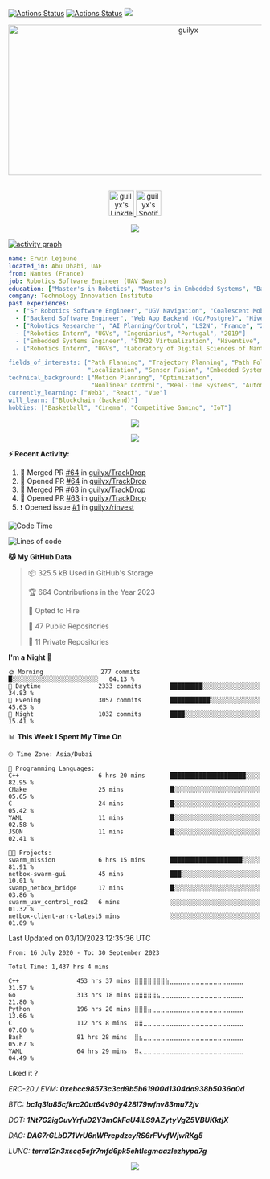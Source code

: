 [![Actions Status](https://github.com/guilyx/guilyx/workflows/wakatime-stats/badge.svg)](https://github.com/guilyx/guilyx/actions)
[![Actions Status](https://github.com/guilyx/guilyx/workflows/update-gh-activity/badge.svg)](https://github.com/guilyx/guilyx/actions)
![](https://visitor-badge.glitch.me/badge?page_id=guilyx.guilyx)

<!-- <p align="center">
<img alt="loficity" width="600px" src="https://github.com/HyunCafe/HyunCafe/raw/main/assests/loficity.gif"</img>
</p> -->

<p align="center">
  <img src="https://socialify.git.ci/guilyx/guilyx/image?font=Source%20Code%20Pro&forks=1&issues=1&language=1&name=1&owner=1&pattern=Plus&pulls=1&stargazers=1&theme=Dark" alt="guilyx" width="700" height="300" />
</p>

<p align="center">
<br/>
<a href="https://www.linkedin.com/in/erwinlejeune-lkn">
  <img alt="guilyx's LinkdeIN" width="50px" src="https://user-images.githubusercontent.com/43545812/144035037-0f415fc7-9f96-4517-a370-ccc6e78a714b.png" />
</a>
<a href="https://open.spotify.com/user/11147618695?si=zZFn6uAGRLyoU02lsG50GA">
  <img alt="guilyx's Spotify" width="50px" src="https://user-images.githubusercontent.com/43545812/144035120-1ad5169b-91c7-4078-bef9-6a82c733f373.png" />
</a>
<br>
</p>

<p align="center">
  <img alig src="https://github-profile-trophy.vercel.app/?username=guilyx&theme=onedark&column=-1" />
</p>

[![activity graph](https://github-readme-activity-graph.vercel.app/graph?username=guilyx&theme=github-dark-dimmed&custom_title=Guilyx%20Activity%20Graph&hide_border=true)](https://github.com/ashutosh00710/github-readme-activity-graph)

```yaml
name: Erwin Lejeune
located_in: Abu Dhabi, UAE
from: Nantes (France)
job: Robotics Software Engineer (UAV Swarms)
education: ["Master's in Robotics", "Master's in Embedded Systems", "Bachelor's in Electronics"]
company: Technology Innovation Institute
past experiences: 
  - ["Sr Robotics Software Engineer", "UGV Navigation", "Coalescent Mobile Robotics", "Denmark", "2021-2022"]
  - ["Backend Software Engineer", "Web App Backend (Go/Postgre)", "Hiventive", "Fully Remote", "2020-2021"]
  - ["Robotics Researcher", "AI Planning/Control", "LS2N", "France", "2019-2021]
  - ["Robotics Intern", "UGVs", "Ingeniarius", "Portugal", "2019"]
  - ["Embedded Systems Engineer", "STM32 Virtualization", "Hiventive", "France", "2018-2019"]
  - ["Robotics Intern", "UGVs", "Laboratory of Digital Sciences of Nantes (LS2N)", "France", "2019"]

fields_of_interests: ["Path Planning", "Trajectory Planning", "Path Following", "Behaviour Planning", 
                      "Localization", "Sensor Fusion", "Embedded Systems"]
technical_background: ["Motion Planning", "Optimization", 
                       "Nonlinear Control", "Real-Time Systems", "Automated Planning"]
currently_learning: ["Web3", "React", "Vue"]
will_learn: ["Blockchain (backend)"]
hobbies: ["Basketball", "Cinema", "Competitive Gaming", "IoT"]
```

<p align="center">
  <img src="https://spotify-github-profile.vercel.app/api/view?uid=11147618695&cover_image=true&theme=novatorem&show_offline=true&background_color=121212&interchange=false&bar_color=53b14f&bar_color_cover=false">
</p>

<p align="center">
  <img src="https://spotify-recently-played-readme.vercel.app/api?user=11147618695&count=5">
</p>


**:zap: Recent Activity:**

<!--START_SECTION:activity-->
1. 🎉 Merged PR [#64](https://github.com/guilyx/TrackDrop/pull/64) in [guilyx/TrackDrop](https://github.com/guilyx/TrackDrop)
2. 💪 Opened PR [#64](https://github.com/guilyx/TrackDrop/pull/64) in [guilyx/TrackDrop](https://github.com/guilyx/TrackDrop)
3. 🎉 Merged PR [#63](https://github.com/guilyx/TrackDrop/pull/63) in [guilyx/TrackDrop](https://github.com/guilyx/TrackDrop)
4. 💪 Opened PR [#63](https://github.com/guilyx/TrackDrop/pull/63) in [guilyx/TrackDrop](https://github.com/guilyx/TrackDrop)
5. ❗ Opened issue [#1](https://github.com/guilyx/rinvest/issues/1) in [guilyx/rinvest](https://github.com/guilyx/rinvest)
<!--END_SECTION:activity-->

<!--START_SECTION:waka-->
![Code Time](http://img.shields.io/badge/Code%20Time-1%2C441%20hrs%2027%20mins-blue)

![Lines of code](https://img.shields.io/badge/From%20Hello%20World%20I%27ve%20Written-74.4%20million%20lines%20of%20code-blue)

**🐱 My GitHub Data** 

> 📦 325.5 kB Used in GitHub's Storage 
 > 
> 🏆 664 Contributions in the Year 2023
 > 
> 💼 Opted to Hire
 > 
> 📜 47 Public Repositories 
 > 
> 🔑 11 Private Repositories 
 > 
**I'm a Night 🦉** 

```text
🌞 Morning                277 commits         █░░░░░░░░░░░░░░░░░░░░░░░░   04.13 % 
🌆 Daytime                2333 commits        █████████░░░░░░░░░░░░░░░░   34.83 % 
🌃 Evening                3057 commits        ███████████░░░░░░░░░░░░░░   45.63 % 
🌙 Night                  1032 commits        ████░░░░░░░░░░░░░░░░░░░░░   15.41 % 
```


📊 **This Week I Spent My Time On** 

```text
🕑︎ Time Zone: Asia/Dubai

💬 Programming Languages: 
C++                      6 hrs 20 mins       █████████████████████░░░░   82.95 % 
CMake                    25 mins             █░░░░░░░░░░░░░░░░░░░░░░░░   05.65 % 
C                        24 mins             █░░░░░░░░░░░░░░░░░░░░░░░░   05.42 % 
YAML                     11 mins             █░░░░░░░░░░░░░░░░░░░░░░░░   02.58 % 
JSON                     11 mins             █░░░░░░░░░░░░░░░░░░░░░░░░   02.41 % 

🐱‍💻 Projects: 
swarm_mission            6 hrs 15 mins       ████████████████████░░░░░   81.91 % 
netbox-swarm-gui         45 mins             ███░░░░░░░░░░░░░░░░░░░░░░   10.01 % 
swamp_netbox_bridge      17 mins             █░░░░░░░░░░░░░░░░░░░░░░░░   03.86 % 
swarm_uav_control_ros2   6 mins              ░░░░░░░░░░░░░░░░░░░░░░░░░   01.32 % 
netbox-client-arrc-latest5 mins              ░░░░░░░░░░░░░░░░░░░░░░░░░   01.09 % 
```


 Last Updated on 03/10/2023 12:35:36 UTC
<!--END_SECTION:waka-->

<!--START_SECTION:waka-simple-->

```text
From: 16 July 2020 - To: 30 September 2023

Total Time: 1,437 hrs 4 mins

C++                453 hrs 37 mins ⣿⣿⣿⣿⣿⣿⣿⣷⣀⣀⣀⣀⣀⣀⣀⣀⣀⣀⣀⣀⣀⣀⣀⣀⣀   31.57 %
Go                 313 hrs 18 mins ⣿⣿⣿⣿⣿⣦⣀⣀⣀⣀⣀⣀⣀⣀⣀⣀⣀⣀⣀⣀⣀⣀⣀⣀⣀   21.80 %
Python             196 hrs 20 mins ⣿⣿⣿⣤⣀⣀⣀⣀⣀⣀⣀⣀⣀⣀⣀⣀⣀⣀⣀⣀⣀⣀⣀⣀⣀   13.66 %
C                  112 hrs 8 mins  ⣿⣿⣀⣀⣀⣀⣀⣀⣀⣀⣀⣀⣀⣀⣀⣀⣀⣀⣀⣀⣀⣀⣀⣀⣀   07.80 %
Bash               81 hrs 28 mins  ⣿⣦⣀⣀⣀⣀⣀⣀⣀⣀⣀⣀⣀⣀⣀⣀⣀⣀⣀⣀⣀⣀⣀⣀⣀   05.67 %
YAML               64 hrs 29 mins  ⣿⣄⣀⣀⣀⣀⣀⣀⣀⣀⣀⣀⣀⣀⣀⣀⣀⣀⣀⣀⣀⣀⣀⣀⣀   04.49 %
```

<!--END_SECTION:waka-simple-->

Liked it ?

*ERC-20 / EVM: **0xebcc98573c3cd9b5b61900d1304da938b5036a0d***

*BTC: **bc1q3lu85cfkrc20ut64v90y428l79wfnv83mu72jv***

*DOT: **1Nt7G2igCuvYrfuD2Y3mCkFaU4iLS9AZytyVgZ5VBUKktjX***

*DAG: **DAG7rGLbD71VrU6nWPrepdzcyRS6rFVvfWjwRKg5***

*LUNC: **terra12n3xscq5efr7mfd6pk5ehtlsgmaazlezhypa7g***

<p align="center">
  <img src="https://capsule-render.vercel.app/api?type=waving&color=gradient&height=60&section=footer"/>
</p>
